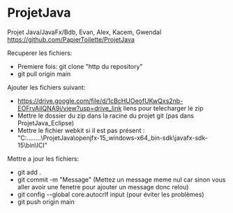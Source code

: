 # ProjetJava
Projet Java/JavaFx/Bdb, Evan, Alex, Kacem, Gwendal
https://github.com/PapierToilette/ProjetJava

Recuperer les fichiers:
- Premiere fois: git clone "http du repository"
- git pull origin main

Ajouter les fichiers suivant:
- https://drive.google.com/file/d/1cBcHUOeofUKwQxs2nb-EOFrvAiIQNA9i/view?usp=drive_link liens pour telecharger le zip
- Mettre le dossier du zip dans la racine du projet git (pas dans ProjetJava_Eclipse)
- Mettre le fichier webkit si il est pas présent : "C:\........\ProjetJava\openjfx-15_windows-x64_bin-sdk\javafx-sdk-15\bin\ICI"

Mettre a jour les fichiers:
- git add .
- git commit -m "Message" (Mettez un message meme nul car sinon vous aller avoir une fenetre pour ajouter un message donc relou)
- git config --global core.autocrlf input   (pour éviter les problèmes)
- git push origin main
